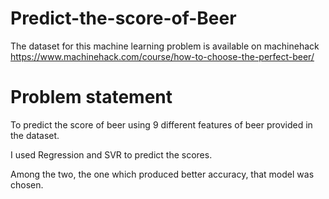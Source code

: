 # Predict-the-score-of-Beer

The dataset for this machine learning problem is available on machinehack
https://www.machinehack.com/course/how-to-choose-the-perfect-beer/

# Problem statement

To predict the score of beer using 9 different features of beer provided in the dataset.

I used Regression and SVR to predict the scores.

Among the two, the one which produced better accuracy, that model was chosen.
